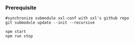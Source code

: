 ### Prerequisite

```
#synchronize submodule xxl-conf with xxl's github repo
git submodule update --init --recursive
```

```
npm start
npm run stop
```